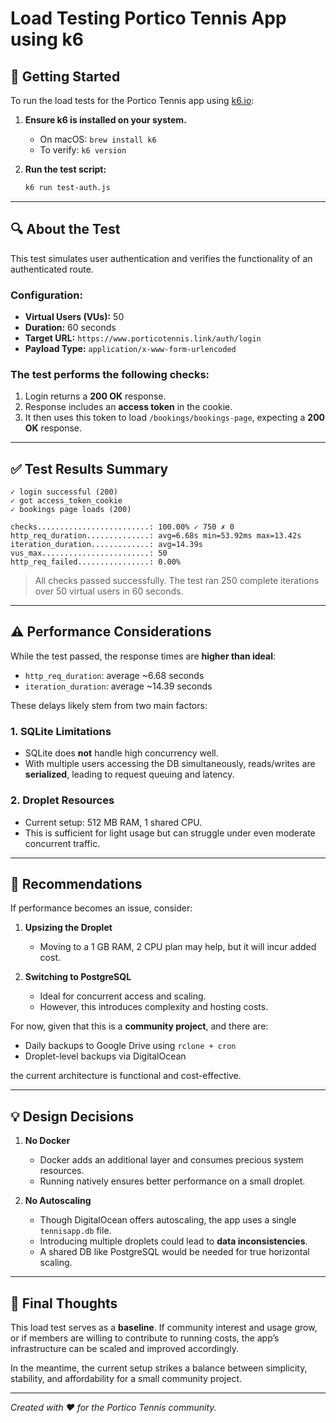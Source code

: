 # Load Testing Portico Tennis App using k6

## 🏁 Getting Started
To run the load tests for the Portico Tennis app using [k6.io](https://k6.io):

1. **Ensure k6 is installed on your system.**
   - On macOS: `brew install k6`
   - To verify: `k6 version`

2. **Run the test script:**
   ```bash
   k6 run test-auth.js
   ```

---

## 🔍 About the Test
This test simulates user authentication and verifies the functionality of an authenticated route.

### Configuration:
- **Virtual Users (VUs):** 50
- **Duration:** 60 seconds
- **Target URL:** `https://www.porticotennis.link/auth/login`
- **Payload Type:** `application/x-www-form-urlencoded`

### The test performs the following checks:
1. Login returns a **200 OK** response.
2. Response includes an **access token** in the cookie.
3. It then uses this token to load `/bookings/bookings-page`, expecting a **200 OK** response.

---

## ✅ Test Results Summary

```text
✓ login successful (200)
✓ got access_token_cookie
✓ bookings page loads (200)

checks.........................: 100.00% ✓ 750 ✗ 0
http_req_duration..............: avg=6.68s min=53.92ms max=13.42s
iteration_duration.............: avg=14.39s
vus_max........................: 50
http_req_failed................: 0.00%
```

> All checks passed successfully. The test ran 250 complete iterations over 50 virtual users in 60 seconds.

---

## ⚠️ Performance Considerations
While the test passed, the response times are **higher than ideal**:

- `http_req_duration`: average ~6.68 seconds
- `iteration_duration`: average ~14.39 seconds

These delays likely stem from two main factors:

### 1. **SQLite Limitations**
- SQLite does **not** handle high concurrency well.
- With multiple users accessing the DB simultaneously, reads/writes are **serialized**, leading to request queuing and latency.

### 2. **Droplet Resources**
- Current setup: 512 MB RAM, 1 shared CPU.
- This is sufficient for light usage but can struggle under even moderate concurrent traffic.

---

## 🔧 Recommendations
If performance becomes an issue, consider:

1. **Upsizing the Droplet**
   - Moving to a 1 GB RAM, 2 CPU plan may help, but it will incur added cost.

2. **Switching to PostgreSQL**
   - Ideal for concurrent access and scaling.
   - However, this introduces complexity and hosting costs.

For now, given that this is a **community project**, and there are:
- Daily backups to Google Drive using `rclone + cron`
- Droplet-level backups via DigitalOcean

the current architecture is functional and cost-effective.

---

## 💡 Design Decisions

1. **No Docker**
   - Docker adds an additional layer and consumes precious system resources.
   - Running natively ensures better performance on a small droplet.

2. **No Autoscaling**
   - Though DigitalOcean offers autoscaling, the app uses a single `tennisapp.db` file.
   - Introducing multiple droplets could lead to **data inconsistencies**.
   - A shared DB like PostgreSQL would be needed for true horizontal scaling.

---

## 📌 Final Thoughts
This load test serves as a **baseline**. If community interest and usage grow, or if members are willing to contribute to running costs, the app’s infrastructure can be scaled and improved accordingly.

In the meantime, the current setup strikes a balance between simplicity, stability, and affordability for a small community project.

---

*Created with ❤️ for the Portico Tennis community.*
